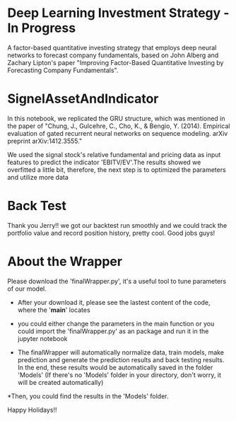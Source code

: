 # Deep Learning Investment Strategy - In Progress

A factor-based quantitative investing strategy that employs deep neural networks to forecast company fundamentals, based on John Alberg and Zachary Lipton's paper "Improving Factor-Based Quantitative Investing by Forecasting Company Fundamentals".


# SignelAssetAndIndicator

In this notebook, we replicated the GRU structure, which was mentioned in the paper of "Chung, J., Gulcehre, C., Cho, K., & Bengio, Y. (2014). Empirical evaluation of gated recurrent neural networks on sequence modeling. arXiv preprint arXiv:1412.3555."

We used the signal stock's relative fundamental and pricing data as input features to predict the indicator 'EBITV/EV'.The results showed we overfitted a little bit, therefore, the next step is to optimized the parameters and utilize more data

# Back Test
Thank you Jerry!! we got our backtest run smoothly and we could track the portfolio value and record position history, pretty cool. Good jobs guys!


# About the Wrapper

Please download the 'finalWrapper.py', it's a useful tool to tune parameters of our model. 

* After your download it, please see the lastest content of the code, where the '__main__' locates
* you could either change the parameters in the main function or you could import the 'finalWrapper.py' as an package and run it in the jupyter notebook

* The finalWrapper will automatically normalize data, train models, make prediction and generate the prediction results and back testing results. In the end, these results would be automatically saved in the folder 'Models' (If there's no 'Models' folder in your directory, don't worry, it will be created automatically)

*Then, you could find the results in the 'Models' folder.

Happy Holidays!!
